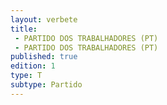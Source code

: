 ```yaml
---
layout: verbete
title:
 - PARTIDO DOS TRABALHADORES (PT)
 - PARTIDO DOS TRABALHADORES (PT)
published: true
edition: 1  
type: T
subtype: Partido
---
```



